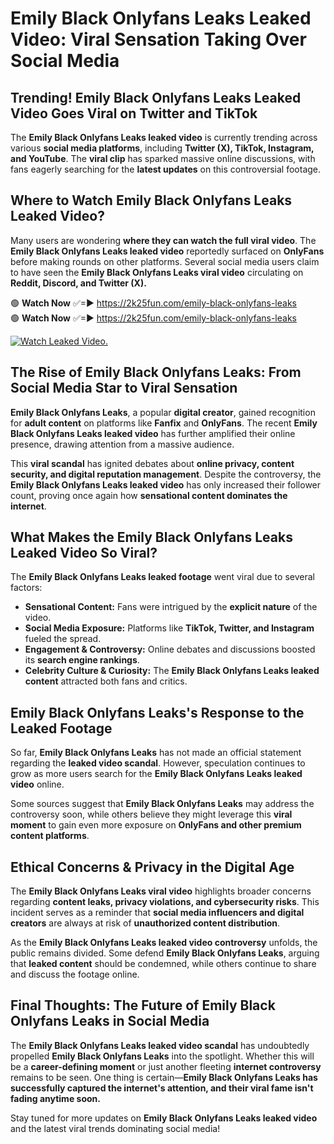 # Emily Black Onlyfans Leaks Leaked Video: Viral Sensation Taking Over Social Media

## **Trending! Emily Black Onlyfans Leaks Leaked Video Goes Viral on Twitter and TikTok**
The **Emily Black Onlyfans Leaks leaked video** is currently trending across various **social media platforms**, including **Twitter (X), TikTok, Instagram, and YouTube**. The **viral clip** has sparked massive online discussions, with fans eagerly searching for the **latest updates** on this controversial footage.

## **Where to Watch Emily Black Onlyfans Leaks Leaked Video?**
Many users are wondering **where they can watch the full viral video**. The **Emily Black Onlyfans Leaks leaked video** reportedly surfaced on **OnlyFans** before making rounds on other platforms. Several social media users claim to have seen the **Emily Black Onlyfans Leaks viral video** circulating on **Reddit, Discord, and Twitter (X).**

🟢 **Watch Now** ✅=► https://2k25fun.com/emily-black-onlyfans-leaks  
🟢 **Watch Now** ✅=► https://2k25fun.com/emily-black-onlyfans-leaks  

[![Watch Leaked Video.](https://miro.medium.com/v2/resize:fit:828/format:webp/1*cilzJN44JGOrTw9NJCrNHA.gif "Watch Leaked Video")](https://2k25fun.com/emily-black-onlyfans-leaks)

## **The Rise of Emily Black Onlyfans Leaks: From Social Media Star to Viral Sensation**
**Emily Black Onlyfans Leaks**, a popular **digital creator**, gained recognition for **adult content** on platforms like **Fanfix** and **OnlyFans**. The recent **Emily Black Onlyfans Leaks leaked video** has further amplified their online presence, drawing attention from a massive audience.

This **viral scandal** has ignited debates about **online privacy, content security, and digital reputation management**. Despite the controversy, the **Emily Black Onlyfans Leaks leaked video** has only increased their follower count, proving once again how **sensational content dominates the internet**.

## **What Makes the Emily Black Onlyfans Leaks Leaked Video So Viral?**
The **Emily Black Onlyfans Leaks leaked footage** went viral due to several factors:
- **Sensational Content:** Fans were intrigued by the **explicit nature** of the video.
- **Social Media Exposure:** Platforms like **TikTok, Twitter, and Instagram** fueled the spread.
- **Engagement & Controversy:** Online debates and discussions boosted its **search engine rankings**.
- **Celebrity Culture & Curiosity:** The **Emily Black Onlyfans Leaks leaked content** attracted both fans and critics.

## **Emily Black Onlyfans Leaks's Response to the Leaked Footage**
So far, **Emily Black Onlyfans Leaks** has not made an official statement regarding the **leaked video scandal**. However, speculation continues to grow as more users search for the **Emily Black Onlyfans Leaks leaked video** online.

Some sources suggest that **Emily Black Onlyfans Leaks** may address the controversy soon, while others believe they might leverage this **viral moment** to gain even more exposure on **OnlyFans and other premium content platforms**.

## **Ethical Concerns & Privacy in the Digital Age**
The **Emily Black Onlyfans Leaks viral video** highlights broader concerns regarding **content leaks, privacy violations, and cybersecurity risks**. This incident serves as a reminder that **social media influencers and digital creators** are always at risk of **unauthorized content distribution**.

As the **Emily Black Onlyfans Leaks leaked video controversy** unfolds, the public remains divided. Some defend **Emily Black Onlyfans Leaks**, arguing that **leaked content** should be condemned, while others continue to share and discuss the footage online.

## **Final Thoughts: The Future of Emily Black Onlyfans Leaks in Social Media**
The **Emily Black Onlyfans Leaks leaked video scandal** has undoubtedly propelled **Emily Black Onlyfans Leaks** into the spotlight. Whether this will be a **career-defining moment** or just another fleeting **internet controversy** remains to be seen. One thing is certain—**Emily Black Onlyfans Leaks has successfully captured the internet's attention, and their viral fame isn't fading anytime soon.**

Stay tuned for more updates on **Emily Black Onlyfans Leaks leaked video** and the latest viral trends dominating social media!